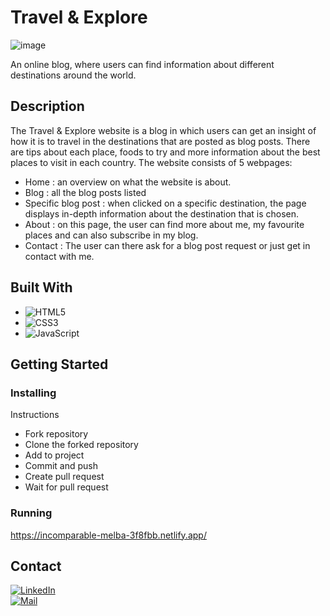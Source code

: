 # Travel & Explore

![image](https://stellar-semolina-abdeca.netlify.app/images/travel-explore.png)

An online blog, where users can find information about different destinations around the world.

## Description

The Travel & Explore website is a blog in which users can get an insight of how it is to travel in the destinations that are posted as blog posts.
There are tips about each place, foods to try and more information about the best places to visit in each country. 
The website consists of 5 webpages:
- Home : an overview on what the website is about.
- Blog : all the blog posts listed
- Specific blog post : when clicked on a specific destination, the page displays in-depth information about the destination that is chosen.
- About : on this page, the user can find more about me, my favourite places and can also subscribe in my blog.
- Contact : The user can there ask for a blog post request or just get in contact with me. 


## Built With
- ![HTML5](https://img.shields.io/badge/-HTML5-000000?style=flat&logo=html5&logoColor=ffffff&labelColor=E34F26)
- ![CSS3](https://img.shields.io/badge/-CSS3-000000?style=flat&logo=css3&logoColor=ffffff&labelColor=1572B6) 
- ![JavaScript](https://img.shields.io/badge/-JavaScript-000000?style=flat&logo=javascript)

## Getting Started

### Installing
Instructions

- Fork repository
- Clone the forked repository
- Add to project
- Commit and push
- Create pull request
- Wait for pull request


### Running
https://incomparable-melba-3f8fbb.netlify.app/

## Contact
[![LinkedIn](https://img.shields.io/badge/LinkedIn-krista--kaza-blue?logo=linkedin&logoColor=blue&labelColor=black)](https://www.linkedin.com/in/krista-kaza-870326235/)
<br>
[![Mail](https://img.shields.io/badge/Hotmail-kristakaz@hotmail.com-blue?logo=Gmail&logoColor=blue&labelColor=black)](mailto:kristakaz@hotmail.com)
